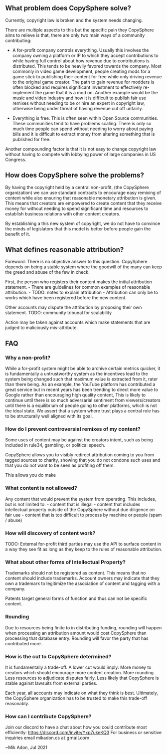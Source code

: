 ## What problem does CopySphere solve?
Currently, copyright law is broken and the system needs changing.

There are multiple aspects to this but the specific pain they CopySphere aims to relieve is that,
there are only two main ways of a community contributing:

- A for-profit company controls everything. Usually this involves the company
owning a platform or IP to which they accept contributions to while having full control
about how revenue due to contributions is distributed. This tends to be heavily favored towards the company.
Most commonly in video game development,
people creating mods for a game stick to publishing their content for free
while only driving revenue to the original game creator.
The path to gain revenue for modders is often blocked and requires significant
investment to effectively re-implement the game that it is a mod on.
Another example would be the music and video industry and how it is difficult to publish
fair use remixes without needing to be or hire an expert in copyright law,
otherwise being under threat of having revenue cut off unfairly.

- Everything is free. This is often seen within Open Source communities.
These communities tend to have problems scaling. There is only so much time
people can spend without needing to worry about paying bills and it is difficult
to extract money from altering something that is published for free.

Another compounding factor is that it is not easy to change copyright law without
having to compete with lobbying power of large companies in US Congress.

## How does CopySphere solve the problems?
By having the copyright held by a central non-profit, (the CopySphere organization)
we can use standard contracts to encourage easy remixing of content
while also ensuring that reasonable monetary attribution is given.
This means that creators are empowered to create content that they
receive money for without needing to spend significant time and resources to establish
business relations with other content creators.

By establishing a this new system of copyright, we do not have to convince the minds
of legislators that this model is better before people gain the benefit of it.

## What defines reasonable attribution?
Foreword:
There is no objective answer to this question.
CopySphere depends on being a stable system where the goodwill of the many
can keep the greed and abuse of the few in check.

First, the person who registers their content makes the initial attribution statement.
    - There are guidelines for common examples of reasonable attribution.
    - TODO: notes to explain attribution
    - Attribution can only be to works which have been registered before the new content.

Other accounts may dispute the attribution by proposing their own statement.
TODO: community tribunal for scalability

Action may be taken against accounts which make statements that are judged to maliciously mis-attribute.


## FAQ

### Why a non-profit?
While a for-profit system might be able to archive certain metrics quicker,
it is fundamentally a untrustworthy system as the incentives lead to
the system being changed such that maximum value is extracted from it,
rater than there being.
As an example, the YouTube platform has contributed a great service but
in recent years has been trending to direct more value to Google rather
than encouraging high quality content[.](https://www.cartoonbrew.com/ideas-commentary/is-youtube-making-it-harder-for-animators-to-make-money-102408.html) This is likely to continue until
there is so much adversarial sentiment from viewers/creators
until there is a equilibrium of people going to other platforms, which is not the ideal state.
We assert that a system where trust plays a central role
has to be structurally well aligned with its goal.

### How do I prevent controversial remixes of my content?
Some uses of content may be against the creators intent,
such as being included in rule34, gambling, or political speech.

CopySphere allows you to visibly redirect attribution coming to you from tagged sources to charity,
showing that you do not condone such uses and that you do not want to be seen as profiting off them.

This allows you do make

### What content is not allowed?
Any content that would prevent the system from operating.
This includes, but is not limited to:
    - content that is illegal
    - content that includes intellectual property outside of the CopySphere
without due diligence on fair use
    - content that is too difficult to process by machine or people (spam / abuse)

### How will discovery of content work?
TODO: External for-profit third parties may use the API to surface
content in a way they see fit as long as they keep to the rules of
reasonable attribution.

### What about other forms of Intellectual Property?
Trademarks should not be registered as content.
This means that no content should include trademarks.
Account owners may indicate that they own a trademark to legitimize
the association of content and tagging with a company.

Patents target general forms of function and thus can not be specific content.

### Rounding
Due to resources being finite to in distributing funding,
rounding will happen when processing an attribution amount would cost CopySphere than processing that database entry.
Rounding will favor the party that has contributed more.


### How is the cut to CopySphere determined?
It is fundamentally a trade-off. A lower cut would imply:
    More money to creators which should encourage more content creation.
    More rounding
    Less resources to adjudicate disputes fairly.
    Less likely that CopySphere is stable against lawsuits from external parties.

Each year, all accounts may indicate on what they think is best.
Ultimately, the CopySphere organization has to be trusted to make this trade-off reasonably.

### How can I contribute CopySphere?
Join our discord to have a chat about how you could contribute most efficiently:
https://discord.com/invite/Yxp7ukeKQ3
For business or sensitive inquiries email mikadon.cs 𝖺𝗍 𝗀𝗆𝖺𝗂𝗅.𝖼𝗈𝗆


~Mik Adon, Jul 2021
